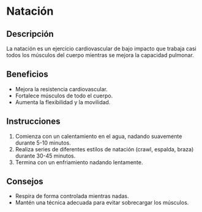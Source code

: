 # Natación
## Descripción
La natación es un ejercicio cardiovascular de bajo impacto que trabaja casi todos los músculos del cuerpo mientras se mejora la capacidad pulmonar.
## Beneficios
- Mejora la resistencia cardiovascular.
- Fortalece músculos de todo el cuerpo.
- Aumenta la flexibilidad y la movilidad.
## Instrucciones
1. Comienza con un calentamiento en el agua, nadando suavemente durante 5-10 minutos.
2. Realiza series de diferentes estilos de natación (crawl, espalda, braza) durante 30-45 minutos.
3. Termina con un enfriamiento nadando lentamente.
## Consejos
- Respira de forma controlada mientras nadas.
- Mantén una técnica adecuada para evitar sobrecargar los músculos.

